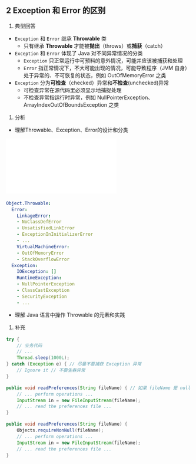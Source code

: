 ## 2 Exception 和 Error 的区别

1. 典型回答

* `Exception` 和 `Error` 继承 **Throwable** 类
    * 只有继承 **Throwable** 才能被**抛出**（throws）或**捕获**（catch）
* `Exception` 和 `Error` 体现了 Java 对不同异常情况的分类
    * `Exception` 只正常运行中可预料的意外情况，可能并应该被捕获和处理
    * `Error` 指正常情况下，不大可能出现的情况，可能导致程序（JVM 自身）处于异常的、不可恢复的状态，例如 OutOfMemoryError 之类
* `Exception` 分为**可检查**（checked）异常和**不检查**(unchecked)异常
    * 可检查异常在源代码里必须显示地捕捉处理
    * 不检查异常指运行时异常，例如 NullPointerException、ArrayIndexOutOfBoundsException 之类

1. 分析

* 理解Throwable、Exception、Error的设计和分类

![Throwable Class](img/Throwable类图.pdf)

```yaml
Object.Throwable:
  Error:
    LinkageError:
    - NoClassDefError
    - UnsatisfiedLinkError
    - ExceptionInInitializerError
    - ...
    VirtualMachineError:
    - OutOfMemoryError
    - StackOverflowError
  Exception:
    IOException: []
    RuntimeException:
    - NullPointerException
    - ClassCastException
    - SecurityException
    - ...
```

* 理解 Java 语言中操作 Throwable 的元素和实践

1. 补充

```java
try {
    // 业务代码
    // ...
    Thread.sleep(1000L);
} catch (Exception e) { // 尽量不要捕获 Exception 异常
    // Ignore it // 不要生吞异常
}
```

```java
public void readPreferences(String fileName) { // 如果 fileName 是 null ，程序会抛出 NullPointerError
    // ... perform operations ...
    InputStream in = new FileInputStream(fileName);
    // ... read the preferences file ...
}
```

```java
public void readPreferences(String fileName) {
    Objects.requireNonNull(fileName);
    // ... perform operations ...
    InputStream in = new FileInputStream(fileName);
    // ... read the preferences file ...
}
```
